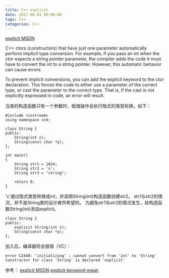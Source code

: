 ```yaml
---
title: C++ explicit 
date: 2017-06-01 09:06:06
tags: C++
categories: C++
---
```


[explicit MSDN](https://msdn.microsoft.com/en-us/library/h1y7x448(v=vs.110).aspx)

C++ ctors (constructors) that have just one parameter automatically perform implicit type conversion. For example, if you pass an int when the ctor expects a string pointer parameter, the compiler adds the code it must have to convert the int to a string pointer. However, this automatic behavior can cause errors. 

To prevent implicit conversions, you can add the explicit keyword to the ctor declaration. This forces the code to either use a parameter of the correct type, or cast the parameter to the correct type. That is, if the cast is not explicitly expressed in code, an error will result.

当类的构造函数只有一个参数时，赋值操作会执行隐式的类型轮换，如下：

```
#include <iostream>
using namespace std;

class String {
public:
    String(int n);     
    String(const char *p); 
};

int main()
{
    String str1 = 1024;
    String str2 = 'x';
    String str3 = "string";

	return 0;
}
```
'x'通过隐式类型转换成int，并调用String(int)构造函数创建str2。
str1与str2的情况，并不是String类的设计者所希望的。
为避免str1与str2的情况发生，给构造函数String(int)添加explicit。
```
class String {
public:
    explicit String(int n);     
    String(const char *p); 
};
```

加入后，编译器将会报错（VC）：
```
error C2440: 'initializing' : cannot convert from 'int' to 'String' Constructor for class 'String' is declared 'explicit'
```

参考：
[explicit MSDN](https://msdn.microsoft.com/en-us/library/h1y7x448(v=vs.110).aspx)
[explicit-keyword-mean](https://stackoverflow.com/questions/121162/what-does-the-explicit-keyword-mean)
